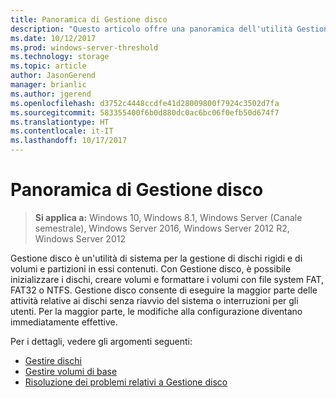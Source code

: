 ```yaml
---
title: Panoramica di Gestione disco
description: "Questo articolo offre una panoramica dell'utilità Gestione disco"
ms.date: 10/12/2017
ms.prod: windows-server-threshold
ms.technology: storage
ms.topic: article
author: JasonGerend
manager: brianlic
ms.author: jgerend
ms.openlocfilehash: d3752c4448ccdfe41d28009800f7924c3502d7fa
ms.sourcegitcommit: 583355400f6b0d880dc0ac6bc06f0efb50d674f7
ms.translationtype: HT
ms.contentlocale: it-IT
ms.lasthandoff: 10/17/2017
---
```

# <a name="overview-of-disk-management"></a>Panoramica di Gestione disco

> **Si applica a:** Windows 10, Windows 8.1, Windows Server (Canale semestrale), Windows Server 2016, Windows Server 2012 R2, Windows Server 2012

Gestione disco è un'utilità di sistema per la gestione di dischi rigidi e di volumi e partizioni in essi contenuti. Con Gestione disco, è possibile inizializzare i dischi, creare volumi e formattare i volumi con file system FAT, FAT32 o NTFS. Gestione disco consente di eseguire la maggior parte delle attività relative ai dischi senza riavvio del sistema o interruzioni per gli utenti. Per la maggior parte, le modifiche alla configurazione diventano immediatamente effettive.

Per i dettagli, vedere gli argomenti seguenti:

-   [Gestire dischi](manage-disks.md)
-   [Gestire volumi di base](manage-basic-volumes.md)
-   [Risoluzione dei problemi relativi a Gestione disco](troubleshooting-disk-management.md)
